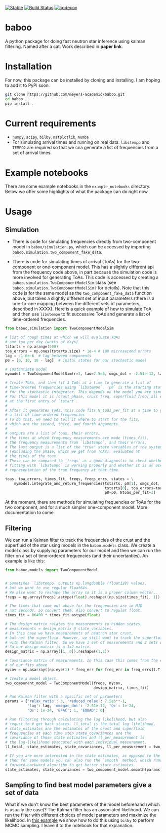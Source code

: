 [![Stable](https://img.shields.io/badge/docs-stable-blue.svg)](https://github.com/meyers-academic/baboo)
[![Build Status](https://github.com/meyers-academic/baboo/actions/workflows/CI.yml/badge.svg?branch=main)](https://github.com/meyers-academic/baboo/actions/workflows/CI.yml?query=branch%3Amain)
[![codecov](https://codecov.io/gh/tomkimpson/RelativisticDynamics.jl/branch/main/graph/badge.svg?token=LpfCcTaxFQ)](https://codecov.io/gh/tomkimpson/RelativisticDynamics.jl)

# baboo
A python package for doing fast neutron star inference using kalman filtering. Named after a cat. Work described in **paper link**.


# Installation

For now, this package can be installed by cloning and installing. I am hoping to add it to PyPI soon.

```bash
git clone https://github.com/meyers-academic/baboo.git
cd baboo
pip install .
```

# Current requirements

* `numpy`, `scipy`, `bilby`, `matplotlib`, `numba`
* For simulating arrival times and running on real data: `libstempo` and `TEMPO2` are required so that we cna generate a list of frequencies from a set of arrival times.

# Example notebooks

There are some example notebooks in the `example_notebooks` directory. Below we offer some highlights of what the package can do right now.

# Usage

## Simulation

* There is code for simulating frequencies directly from two-component model in `baboo/simulation.py`, which can be accessed by importing `baboo.simulation.two_component_fake_data`.

* There is code for simulating times of arrival (ToAs) for the two-component or one-component model. This has a slightly different api from the frequency code above, in part because the simulation code is more involved for generating ToAs. This code is accessed by creating a `baboo.simulation.TwoComponentModelSim` class (see `baboo.simulation.TwoComponentModelSim?` for details). Note that this code is for the same model as the `two_component_fake_data` function above, but takes a slightly different set of input parameters (there is a one-to-one mapping between the different sets of parameters, described in XXXX). Here is a quick example of how to simulate ToA, and then use `libstempo` to fit successive ToAs and generate a list of time-ordered frequencies.

```python
from baboo.simulation import TwoComponentModelSim

# list of rough times at which we will evaluate TOAs
# one toa per day (units of days)
tstarts = np.arange(500) 
toa_errors = np.ones(tstarts.size) * 1e-4 # 100 microsecond errors
lag = -1.6e-6  # lag between components
p0 = [0, 10, 10 - lag]  # inital states for our stochastic model

# instantiate model
mymodel = TwoComponentModelSim(r=3, tau=7.5e5, omgc_dot = -2.51e-12, lag=lag, Qc=1e-24, Qs=1e-24)

# Create ToAs, and then fit 3 ToAs at a time to generate a list of
# time-ordered frequencies using `libstempo`. `p0` is the starting states
# for the stochastic integrator. This depends on the model you are simulating.
# For this model it is [crust_phase, crust freq, superfluid freq] all evaluated 
# at the first entry of `tstart`. 
# 
# After it generates ToAs, this code fits N_toas_per_fit at a time to generate
# a list of time-ordered frequencies
# To do that, we need to tell it where to start for the fits,
# which are the second, third, and fourth arguments.
# 
# outputs are a list of toas, their errors,
# the times at which frequency measurements are made (times_fit),
# the frequency measurements from `libstempo`, and their errors.
# The last output is a list of the "true" state variables of the system
# (excluding the phase, which we get from ToAs), evaluated at
# the times of the toas.
# These can be compared to `freqs` as a good diagnostic to check whether
# fitting with `libstempo` is working properly and whether it is an accurate
# representation of the true frequency at that time.

toas, toa_errors, times_fit, freqs, freqs_errs, states = \
    mymodel.integrate_and_return_frequencies(tstarts, p0[1], omgc_dot,
                                             tstarts[0], toa_errors=toa_errors,
                                             p0=p0, Ntoas_per_fit=3)
```

At the moment, there are methods for simulating frequencies or ToAs for the two component, and for a much simpler one-component model. More documentation to come.

## Filtering 

We can run a Kalman filter to track the frequencies of the crust and the superfluid of the star using models in the `baboo.models` class. We create a model class by supplying parameters for our model and then we can run the filter on a set of time-ordered frequencies (and their uncertanties).  An example is like this:

```python
from baboo.models import TwoComponentModel


# Sometimes `libstempo` outputs np.longdouble (float128) values,
# but we want to use regular float64s.
# We also want to reshape the array so it is a proper column vector.
freqs = np.array(freqs).astype(float).reshape((np.size(times_fit), 1))

# The times that came out above for the frequencies are in MJD
# not seconds. So convert them. Also convert to regular float.
times_fit = 86400 * times_fit.astype(float)

# The design matrix relates the measurements to hidden states.
# measurements = design_matrix @ state_variables.
# In this case we have measurements of neutron star crust, 
# but not the superfluid. However, we still want to track the superfluid
# with the Kalman filter. So we have 1 set of measurements and 2 sets of states.
# So our design matrix is a 1x2 matrix.
design_matrix = np.array([1, 0]).reshape((1,2))

# Covariance matrix of measurements. In this case this comes from the errors
# of our fits above
mycov = np.asarray([np.eye(1) * freq_err for freq_err in freq_errs]).T

# Create a model object.
two_component_model = TwoComponentModel(freqs, mycov,
                                        design_matrix, times_fit)

# Run Kalman filter with a specific set of parameters
params = {'relax_ratio': 3, 'reduced_relax': 7.5e5**-1,
          'lag': lag, 'omegac_dot': -2.51e-12, 'Qc': 1e-24,
          'Qs': 1e-24, 'EFAC': 1, 'EQUAD': 0}

# Run filtering through calculating the log likelihood, but also 
# requst to # get back states. ll_total is the total log likelihood,
# state_estimates are the estimates of the crust and superfluid
# frequencies at each time step state_covariances are the
# covariance of those state estimates and ll_per_measurement is
# the log-likelihood assocated with each individual measurement.
ll_total, state_estimates, state_covariances, ll_per_measurement = two_component_model.loglike(params, return_states=True)

# If you are more interested in the state estimates, as opposed to the likelihood
# then for some models you can also run the `smooth` method, which runs a
# forward-backward algorithm to get better state estimates.
state_estimates, state_covariances = two_component_model.smooth(params)
```

## Sampling to find best model parameters give a set of data

What if we don't know the best parameters of the model beforehand (which is usually the case)? The Kalman filter has an associated likelihood. We can run the filter with different choices of model parameters and maximize the likelihood. In [this example](https://github.com/meyers-academic/baboo/blob/main/notebook_examples/baboo_two_component_example_sim_frequencies.ipynb) we show how to do this using `bilby` to perform MCMC sampling. I leave it to the notebook for that explanation.
